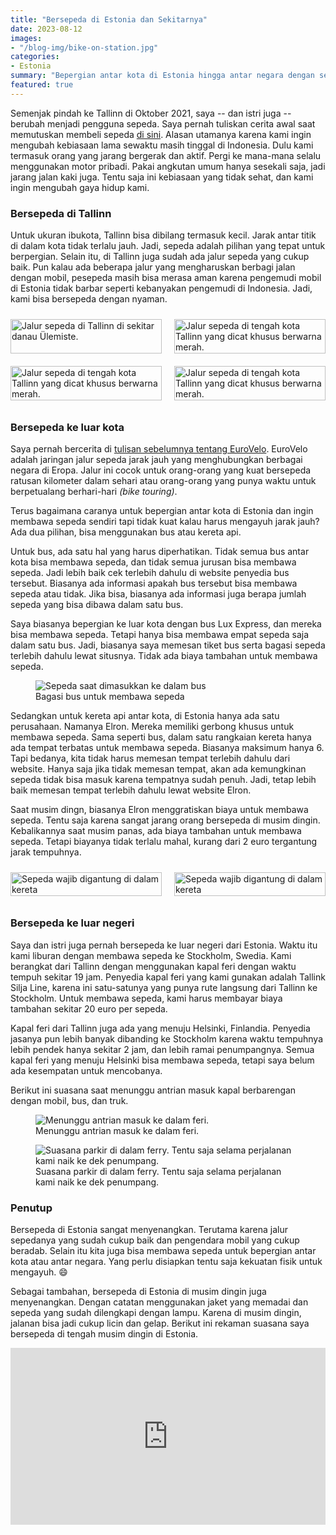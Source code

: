 ```yaml
---
title: "Bersepeda di Estonia dan Sekitarnya"
date: 2023-08-12
images:
- "/blog-img/bike-on-station.jpg"
categories:
- Estonia
summary: "Bepergian antar kota di Estonia hingga antar negara dengan sepeda."
featured: true
---
```


Semenjak pindah ke Tallinn di Oktober 2021, saya -- dan istri juga -- berubah menjadi pengguna sepeda. Saya pernah tuliskan cerita awal saat memutuskan membeli sepeda <a href="https://www.asepbagja.com/id/pribadi/mulai-bersepeda/" target="_blank">di sini</a>. Alasan utamanya karena kami ingin mengubah kebiasaan lama sewaktu masih tinggal di Indonesia. Dulu kami termasuk orang yang jarang bergerak dan aktif. Pergi ke mana-mana selalu menggunakan motor pribadi. Pakai angkutan umum hanya sesekali saja, jadi jarang jalan kaki juga. Tentu saja ini kebiasaan yang tidak sehat, dan kami ingin mengubah gaya hidup kami.

### Bersepeda di Tallinn

Untuk ukuran ibukota, Tallinn bisa dibilang termasuk kecil. Jarak antar titik di dalam kota tidak terlalu jauh. Jadi, sepeda adalah pilihan yang tepat untuk berpergian. Selain itu, di Tallinn juga sudah ada jalur sepeda yang cukup baik. Pun kalau ada beberapa jalur yang mengharuskan berbagi jalan dengan mobil, pesepeda masih bisa merasa aman karena pengemudi mobil di Estonia tidak barbar seperti kebanyakan pengemudi di Indonesia. Jadi, kami bisa bersepeda dengan nyaman.

<div style="display: grid; grid-template-columns: repeat(auto-fit, minmax(200px, 1fr)); grid-gap: 20px; padding: 10px 0;">
  <img src="https://www.asepbagja.com/blog-img/tallinn-bike-lane-1.jpeg" style="width: 100%; height: 100%; object-fit: cover;" alt="Jalur sepeda di Tallinn di sekitar danau Ülemiste.">
  <img src="https://www.asepbagja.com/blog-img/tallinn-bike-lane-2.jpeg" style="width: 100%; height: 100%; object-fit: cover;" alt="Jalur sepeda di tengah kota Tallinn yang dicat khusus berwarna merah.">
</div>
<div style="display: grid; grid-template-columns: repeat(auto-fit, minmax(200px, 1fr)); grid-gap: 20px; padding: 10px 0;">
  <img src="https://www.asepbagja.com/blog-img/tallinn-bike-lane-3.jpeg" style="width: 100%; height: 100%; object-fit: cover;" alt="Jalur sepeda di tengah kota Tallinn yang dicat khusus berwarna merah.">
  <img src="https://www.asepbagja.com/blog-img/tallinn-bike-lane-4.jpeg" style="width: 100%; height: 100%; object-fit: cover;" alt="Jalur sepeda di tengah kota Tallinn yang dicat khusus berwarna merah.">
</div>

### Bersepeda ke luar kota

Saya pernah bercerita di <a href="https://www.asepbagja.com/id/estonia/40km-pertama-bersepeda/" target="_blank">tulisan sebelumnya tentang EuroVelo</a>. EuroVelo adalah jaringan jalur sepeda jarak jauh yang menghubungkan berbagai negara di Eropa. Jalur ini cocok untuk orang-orang yang kuat bersepeda ratusan kilometer dalam sehari atau orang-orang yang punya waktu untuk berpetualang berhari-hari *(bike touring)*.

Terus bagaimana caranya untuk bepergian antar kota di Estonia dan ingin membawa sepeda sendiri tapi tidak kuat kalau harus mengayuh jarak jauh? Ada dua pilihan, bisa menggunakan bus atau kereta api.

Untuk bus, ada satu hal yang harus diperhatikan. Tidak semua bus antar kota bisa membawa sepeda, dan tidak semua jurusan bisa membawa sepeda. Jadi lebih baik cek terlebih dahulu di website penyedia bus tersebut. Biasanya ada informasi apakah bus tersebut bisa membawa sepeda atau tidak. Jika bisa, biasanya ada informasi juga berapa jumlah sepeda yang bisa dibawa dalam satu bus.

Saya biasanya bepergian ke luar kota dengan bus Lux Express, dan mereka bisa membawa sepeda. Tetapi hanya bisa membawa empat sepeda saja dalam satu bus. Jadi, biasanya saya memesan tiket bus serta bagasi sepeda terlebih dahulu lewat situsnya. Tidak ada biaya tambahan untuk membawa sepeda.

<div class="text-center">
<figure class="figure">
<img src="https://www.asepbagja.com/blog-img/bike-on-bus.jpeg" class="figure-img img-fluid" alt="Sepeda saat dimasukkan ke dalam bus" />
<figcaption class="figure-caption text-center">Bagasi bus untuk membawa sepeda</figcaption>
</figure>
</div>

Sedangkan untuk kereta api antar kota, di Estonia hanya ada satu perusahaan. Namanya Elron. Mereka memiliki gerbong khusus untuk membawa sepeda. Sama seperti bus, dalam satu rangkaian kereta hanya ada tempat terbatas untuk membawa sepeda. Biasanya maksimum hanya 6. Tapi bedanya, kita tidak harus memesan tempat terlebih dahulu dari website. Hanya saja jika tidak memesan tempat, akan ada kemungkinan sepeda tidak bisa masuk karena tempatnya sudah penuh. Jadi, tetap lebih baik memesan tempat terlebih dahulu lewat website Elron.

Saat musim dingn, biasanya Elron menggratiskan biaya untuk membawa sepeda. Tentu saja karena sangat jarang orang bersepeda di musim dingin. Kebalikannya saat musim panas, ada biaya tambahan untuk membawa sepeda. Tetapi biayanya tidak terlalu mahal, kurang dari 2 euro tergantung jarak tempuhnya.

<div style="display: grid; grid-template-columns: repeat(auto-fit, minmax(200px, 1fr)); grid-gap: 20px; padding: 10px 0;">
  <img src="https://www.asepbagja.com/blog-img/bike-on-train-1.jpeg" style="width: 100%; height: 100%; object-fit: cover;" alt="Sepeda wajib digantung di dalam kereta">
  <img src="https://www.asepbagja.com/blog-img/bike-on-train-2.jpeg" style="width: 100%; height: 100%; object-fit: cover;" alt="Sepeda wajib digantung di dalam kereta">
</div>

### Bersepeda ke luar negeri

Saya dan istri juga pernah bersepeda ke luar negeri dari Estonia. Waktu itu kami liburan dengan membawa sepeda ke Stockholm, Swedia. Kami berangkat dari Tallinn dengan menggunakan kapal feri dengan waktu tempuh sekitar 19 jam. Penyedia kapal feri yang kami gunakan adalah Tallink Silja Line, karena ini satu-satunya yang punya rute langsung dari Tallinn ke Stockholm. Untuk membawa sepeda, kami harus membayar biaya tambahan sekitar 20 euro per sepeda.

Kapal feri dari Tallinn juga ada yang menuju Helsinki, Finlandia. Penyedia jasanya pun lebih banyak dibanding ke Stockholm karena waktu tempuhnya lebih pendek hanya sekitar 2 jam, dan lebih ramai penumpangnya. Semua kapal feri yang menuju Helsinki bisa membawa sepeda, tetapi saya belum ada kesempatan untuk mencobanya.

Berikut ini suasana saat menunggu antrian masuk kapal berbarengan dengan mobil, bus, dan truk.

<div class="text-center">
<figure class="figure">
<img src="https://www.asepbagja.com/blog-img/bike-on-ferry.jpeg" class="figure-img img-fluid" alt="Menunggu antrian masuk ke dalam feri." />
<figcaption class="figure-caption text-center">Menunggu antrian masuk ke dalam feri.</figcaption>
</figure>
</div>

<div class="text-center">
<figure class="figure">
<img src="https://www.asepbagja.com/blog-img/bike-on-ferry-2.jpeg" class="figure-img img-fluid" alt="Suasana parkir di dalam ferry. Tentu saja selama perjalanan kami naik ke dek penumpang." />
<figcaption class="figure-caption text-center">Suasana parkir di dalam ferry. Tentu saja selama perjalanan kami naik ke dek penumpang.</figcaption>
</figure>
</div>

### Penutup

Bersepeda di Estonia sangat menyenangkan. Terutama karena jalur sepedanya yang sudah cukup baik dan pengendara mobil yang cukup beradab. Selain itu kita juga bisa membawa sepeda untuk bepergian antar kota atau antar negara. Yang perlu disiapkan tentu saja kekuatan fisik untuk mengayuh. 😄

Sebagai tambahan, bersepeda di Estonia di musim dingin juga menyenangkan. Dengan catatan menggunakan jaket yang memadai dan sepeda yang sudah dilengkapi dengan lampu. Karena di musim dingin, jalanan bisa jadi cukup licin dan gelap. Berikut ini rekaman suasana saya bersepeda di tengah musim dingin di Estonia.

<div style="position: relative; padding-bottom: 56.25%; height: 0; overflow: hidden; max-width: 100%;">
  <iframe src="https://www.youtube.com/embed/V8o1KuVIMqs" style="position: absolute; top: 0; left: 0; width: 100%; height: 100%;" frameborder="0" allow="accelerometer; autoplay; clipboard-write; encrypted-media; gyroscope; picture-in-picture; web-share" allowfullscreen></iframe>
</div>